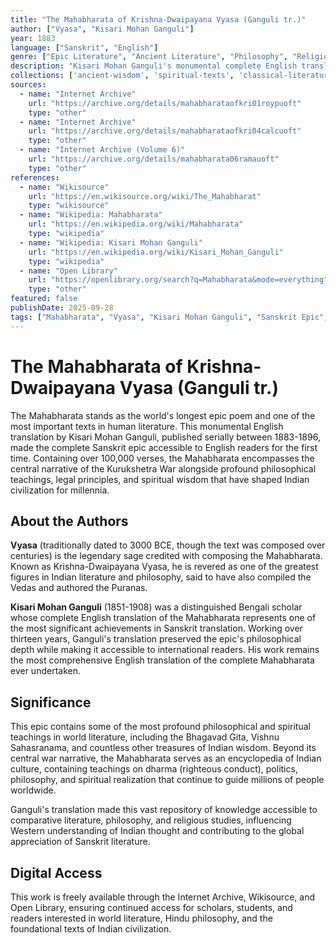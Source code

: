 ```yaml
---
title: "The Mahabharata of Krishna-Dwaipayana Vyasa (Ganguli tr.)"
author: ["Vyasa", "Kisari Mohan Ganguli"]
year: 1883
language: ["Sanskrit", "English"]
genre: ["Epic Literature", "Ancient Literature", "Philosophy", "Religious Studies"]
description: "Kisari Mohan Ganguli's monumental complete English translation (1883-1896), first rendering of entire epic. Published by P.C. Roy, this pioneering work made India's greatest epic accessible."
collections: ['ancient-wisdom', 'spiritual-texts', 'classical-literature']
sources:
  - name: "Internet Archive"
    url: "https://archive.org/details/mahabharataofkri01roypuoft"
    type: "other"
  - name: "Internet Archive"
    url: "https://archive.org/details/mahabharataofkri04calcuoft"
    type: "other"
  - name: "Internet Archive (Volume 6)"
    url: "https://archive.org/details/mahabharata06ramauoft"
    type: "other"
references:
  - name: "Wikisource"
    url: "https://en.wikisource.org/wiki/The_Mahabharat"
    type: "wikisource"
  - name: "Wikipedia: Mahabharata"
    url: "https://en.wikipedia.org/wiki/Mahabharata"
    type: "wikipedia"
  - name: "Wikipedia: Kisari Mohan Ganguli"
    url: "https://en.wikipedia.org/wiki/Kisari_Mohan_Ganguli"
    type: "wikipedia"
  - name: "Open Library"
    url: "https://openlibrary.org/search?q=Mahabharata&mode=everything"
    type: "other"
featured: false
publishDate: 2025-09-28
tags: ["Mahabharata", "Vyasa", "Kisari Mohan Ganguli", "Sanskrit Epic", "Kurukshetra War", "Bhagavad Gita", "Ancient Literature", "Hindu Philosophy", "Epic Poetry", "Sanskrit Translation", "Indian Classics", "Religious Literature"]
---
```


# The Mahabharata of Krishna-Dwaipayana Vyasa (Ganguli tr.)

The Mahabharata stands as the world's longest epic poem and one of the most important texts in human literature. This monumental English translation by Kisari Mohan Ganguli, published serially between 1883-1896, made the complete Sanskrit epic accessible to English readers for the first time. Containing over 100,000 verses, the Mahabharata encompasses the central narrative of the Kurukshetra War alongside profound philosophical teachings, legal principles, and spiritual wisdom that have shaped Indian civilization for millennia.

## About the Authors

**Vyasa** (traditionally dated to 3000 BCE, though the text was composed over centuries) is the legendary sage credited with composing the Mahabharata. Known as Krishna-Dwaipayana Vyasa, he is revered as one of the greatest figures in Indian literature and philosophy, said to have also compiled the Vedas and authored the Puranas.

**Kisari Mohan Ganguli** (1851-1908) was a distinguished Bengali scholar whose complete English translation of the Mahabharata represents one of the most significant achievements in Sanskrit translation. Working over thirteen years, Ganguli's translation preserved the epic's philosophical depth while making it accessible to international readers. His work remains the most comprehensive English translation of the complete Mahabharata ever undertaken.

## Significance

This epic contains some of the most profound philosophical and spiritual teachings in world literature, including the Bhagavad Gita, Vishnu Sahasranama, and countless other treasures of Indian wisdom. Beyond its central war narrative, the Mahabharata serves as an encyclopedia of Indian culture, containing teachings on dharma (righteous conduct), politics, philosophy, and spiritual realization that continue to guide millions of people worldwide.

Ganguli's translation made this vast repository of knowledge accessible to comparative literature, philosophy, and religious studies, influencing Western understanding of Indian thought and contributing to the global appreciation of Sanskrit literature.

## Digital Access

This work is freely available through the Internet Archive, Wikisource, and Open Library, ensuring continued access for scholars, students, and readers interested in world literature, Hindu philosophy, and the foundational texts of Indian civilization.


